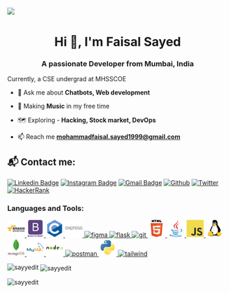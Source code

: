 ## <img src="https://cdn.dribbble.com/users/1059583/screenshots/4171367/coding-freak.gif" width = 50% >

<h1 align="center">Hi 👋, I'm Faisal Sayed</h1>
<h3 align="center">A passionate Developer from Mumbai, India</h3>


<!-- <p align="left"> <a href="https://github.com/ryo-ma/github-profile-trophy"><img src="https://github-profile-trophy.vercel.app/?username=sayyedit" alt="sayyedit" /></a> </p> -->

<!-- <p align="left"> <a href="https://twitter.com/sayyed_faixal" target="blank"><img src="https://img.shields.io/twitter/follow/sayyed_faixal?logo=twitter&style=for-the-badge" alt="sayyed_faixal" /></a> </p> -->

Currently, a CSE undergrad at MHSSCOE
 
- 💬 Ask me about **Chatbots, Web development**
 
- 🎹 Making **Music** in my free time
 
- 🗺️ Exploring - **Hacking, Stock market, DevOps**
 
- 📫 Reach me **mohammadfaisal.sayed1999@gmail.com**
<!-- 
<h3 align="left">Connect with me:</h3>
<p align="left">
<a href="https://twitter.com/sayyed_faixal" target="blank"><img align="center" src="https://raw.githubusercontent.com/rahuldkjain/github-profile-readme-generator/neutral-icons/src/images/icons/Social/twitter.svg" alt="sayyed_faixal" height="30" width="40" /></a>
<a href="https://linkedin.com/in/https://www.linkedin.com/in/sayyedfaisal" target="blank"><img align="center" src="https://raw.githubusercontent.com/rahuldkjain/github-profile-readme-generator/neutral-icons/src/images/icons/Social/linked-in-alt.svg" alt="https://www.linkedin.com/in/sayyedfaisal" height="30" width="40" /></a>

<a href="https://instagram.com/sayyed_faixal" target="blank"><img align="center" src="https://img.icons8.com/cute-clipart/64/000000/instagram-new.png" alt="sayyed_faixal" height="30" width="40" /></a>

<a href="https://www.hackerrank.com/faisalit" target="blank"><img align="center" src="https://raw.githubusercontent.com/rahuldkjain/github-profile-readme-generator/neutral-icons/src/images/icons/Social/hackerrank.svg" alt="faisalit" height="60" width="60" /></a>  -->
  
## 📬 Contact me: 

[![Linkedin Badge](https://img.shields.io/badge/-LinkedIn-blue?style=flat-square&logo=Linkedin&logoColor=white&link=https://www.linkedin.com/in/sayyedfaisal/)](https://www.linkedin.com/in/sayyedfaisal)
[![Instagram Badge](https://img.shields.io/badge/-Instagram-purple?style=flat-square&logo=instagram&logoColor=white&link=https://instagram.com/sayyed_faixal/)](https://www.instagram.com/sayyed_faixal/)
[![Gmail Badge](https://img.shields.io/badge/-Gmail-c14438?style=flat-square&logo=Gmail&logoColor=white&link=mailto:mohammadfaisal.sayed1999@gmail.com)](mailto:mohammadfaisal.sayed1999@gmail.com)
[![Github](https://img.shields.io/badge/GitHub-100000?style=flat-square&logo=github&logoColor=white&link=https://www.github.com/ashharr)](https://github.com/sayyedit/)
[![Twitter](https://img.shields.io/badge/Twitter-1DA1F2?style=flat-square&logo=twitter&logoColor=white&link=https://www.twitter.com/sayyed_faixal)](https://www.twitter.com/sayyed_faixal)
[![HackerRank](https://img.shields.io/badge/-HackerRank-black?style=flat-square&logo=github&logoColor=white&link=https://www.hackerrank.com/faisalit)](https://www.hackerrank.com/faisalit)  
<!-- My Website: [faisal.github.io](https://faisal.github.io) -->

</p>
</p>


<h3 align="left">Languages and Tools:</h3>
<p align="left"> <a href="https://aws.amazon.com" target="_blank"> <img src="https://raw.githubusercontent.com/devicons/devicon/master/icons/amazonwebservices/amazonwebservices-original-wordmark.svg" alt="aws" width="40" height="40"/> </a> <a href="https://getbootstrap.com" target="_blank"> <img src="https://raw.githubusercontent.com/devicons/devicon/master/icons/bootstrap/bootstrap-plain-wordmark.svg" alt="bootstrap" width="40" height="40"/> </a> <a href="https://www.cprogramming.com/" target="_blank"> <img src="https://raw.githubusercontent.com/devicons/devicon/master/icons/c/c-original.svg" alt="c" width="40" height="40"/> </a> <a href="https://expressjs.com" target="_blank"> <img src="https://raw.githubusercontent.com/devicons/devicon/master/icons/express/express-original-wordmark.svg" alt="express" width="40" height="40"/> </a> <a href="https://www.figma.com/" target="_blank"> <img src="https://www.vectorlogo.zone/logos/figma/figma-icon.svg" alt="figma" width="40" height="40"/> </a> <a href="https://flask.palletsprojects.com/" target="_blank"> <img src="https://www.vectorlogo.zone/logos/pocoo_flask/pocoo_flask-icon.svg" alt="flask" width="40" height="40"/> </a> <a href="https://git-scm.com/" target="_blank"> <img src="https://www.vectorlogo.zone/logos/git-scm/git-scm-icon.svg" alt="git" width="40" height="40"/> </a> <a href="https://www.w3.org/html/" target="_blank"> <img src="https://raw.githubusercontent.com/devicons/devicon/master/icons/html5/html5-original-wordmark.svg" alt="html5" width="40" height="40"/> </a> <a href="https://www.java.com" target="_blank"> <img src="https://raw.githubusercontent.com/devicons/devicon/master/icons/java/java-original.svg" alt="java" width="40" height="40"/> </a> <a href="https://developer.mozilla.org/en-US/docs/Web/JavaScript" target="_blank"> <img src="https://raw.githubusercontent.com/devicons/devicon/master/icons/javascript/javascript-original.svg" alt="javascript" width="40" height="40"/> </a> <a href="https://www.linux.org/" target="_blank"> <img src="https://raw.githubusercontent.com/devicons/devicon/master/icons/linux/linux-original.svg" alt="linux" width="40" height="40"/> </a> <a href="https://www.mongodb.com/" target="_blank"> <img src="https://raw.githubusercontent.com/devicons/devicon/master/icons/mongodb/mongodb-original-wordmark.svg" alt="mongodb" width="40" height="40"/> </a> <a href="https://www.mysql.com/" target="_blank"> <img src="https://raw.githubusercontent.com/devicons/devicon/master/icons/mysql/mysql-original-wordmark.svg" alt="mysql" width="40" height="40"/> </a> <a href="https://nodejs.org" target="_blank"> <img src="https://raw.githubusercontent.com/devicons/devicon/master/icons/nodejs/nodejs-original-wordmark.svg" alt="nodejs" width="40" height="40"/> </a> <a href="https://postman.com" target="_blank"> <img src="https://www.vectorlogo.zone/logos/getpostman/getpostman-icon.svg" alt="postman" width="40" height="40"/> </a> <a href="https://www.python.org" target="_blank"> <img src="https://raw.githubusercontent.com/devicons/devicon/master/icons/python/python-original.svg" alt="python" width="40" height="40"/> </a> <a href="https://tailwindcss.com/" target="_blank"> <img src="https://www.vectorlogo.zone/logos/tailwindcss/tailwindcss-icon.svg" alt="tailwind" width="40" height="40"/> </a> </p>

<p><img align="left" src="https://github-readme-stats.vercel.app/api/top-langs?username=sayyedit&show_icons=true&locale=en&layout=compact" alt="sayyedit" /></p>

<p>&nbsp;<img align="center" src="https://github-readme-stats.vercel.app/api?username=sayyedit&show_icons=true&locale=en" alt="sayyedit" /></p>

<p><img align="center" src="https://github-readme-streak-stats.herokuapp.com/?user=sayyedit&" alt="sayyedit" /></p>
